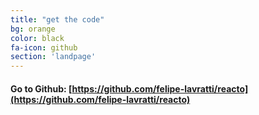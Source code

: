 ```yaml
---
title: "get the code"
bg: orange
color: black
fa-icon: github
section: 'landpage'
---
```


#### Go to Github: [https://github.com/felipe-lavratti/reacto](https://github.com/felipe-lavratti/reacto)
